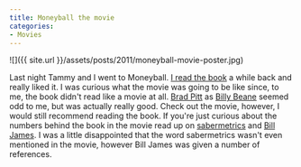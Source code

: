 ```yaml
---
title: Moneyball the movie
categories:
- Movies
---
```


![]({{ site.url }}/assets/posts/2011/moneyball-movie-poster.jpg)
  



Last night Tammy and I went to Moneyball. [I read the book](/thingelstad/moneyball) a while back and really liked it. I was curious what the movie was going to be like since, to me, the book didn't read like a movie at all. [Brad Pitt](http://en.wikipedia.org/wiki/Brad_Pitt) as [Billy Beane](http://en.wikipedia.org/wiki/Billy_Beane) seemed odd to me, but was actually really good. Check out the movie, however, I would still recommend reading the book. If you're just curious about the numbers behind the book in the movie read up on [sabermetrics](http://en.wikipedia.org/wiki/Sabermetrics) and [Bill James](http://en.wikipedia.org/wiki/Bill_James). I was a little disappointed that the word sabermetrics wasn't even mentioned in the movie, however Bill James was given a number of references.
